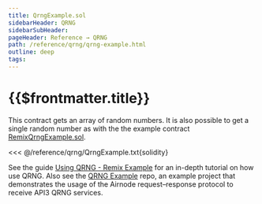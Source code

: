 ```yaml
---
title: QrngExample.sol
sidebarHeader: QRNG
sidebarSubHeader:
pageHeader: Reference → QRNG
path: /reference/qrng/qrng-example.html
outline: deep
tags:
---
```


<PageHeader/>

<SearchHighlight/>

<FlexStartTag/>

# {{$frontmatter.title}}

<!--TocHeader />
<TOC class="table-of-contents" :include-level="[2,3]" /-->

This contract gets an array of random numbers. It is also possible to get a
single random number as with the the example contract
[RemixQrngExample.sol](/reference/qrng/remix-example.md).

<!-- prettier-ignore -->
<<< @/reference/qrng/QrngExample.txt{solidity}

See the guide [Using QRNG - Remix Example](/guides/qrng/qrng-remix/index.md) for
an in-depth tutorial on how use QRNG. Also see the
[QRNG Example<ExternalLinkImage/>](https://github.com/api3dao/qrng-example)
repo, an example project that demonstrates the usage of the Airnode
request–response protocol to receive API3 QRNG services.

<FlexEndTag/>
